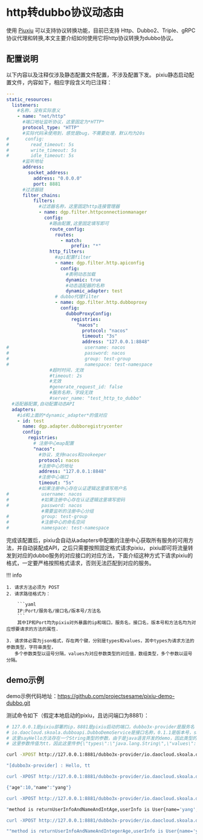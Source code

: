 # http转dubbo协议动态由

使用 [Piuxiu](https://cn.dubbo.apache.org/zh-cn/overview/mannual/dubbo-go-pixiu/overview/)
可以支持协议转换功能，目前已支持 Http、Dubbo2、Triple、gRPC 协议代理和转换,本文主要介绍如何使用它将http协议转换为dubbo协议。

## 配置说明

以下内容以及注释仅涉及静态配置文件配置，不涉及配置下发。
pixiu静态启动配置文件，内容如下，相应字段含义均已注释：

```yaml
---
static_resources:
  listeners:
    #名称，没有实际意义
    - name: "net/http"
      #端口地址监听协议，这里固定为*HTTP*
      protocol_type: "HTTP"
      #实际代码未使用到，感觉是bug，不需要处理，默认均为20s
#      config:
#        read_timeout: 5s
#        write_timeout: 5s
#        idle_timeout: 5s
      #监听地址
      address:
        socket_address:
          address: "0.0.0.0"
          port: 8881
      #过滤器链
      filter_chains:
          filters:
            #过滤器名称，这里固定http连接管理器
            - name: dgp.filter.httpconnectionmanager
              config:
                #路由配置,这里固定填写即可
                route_config:
                  routes:
                    - match:
                        prefix: "*"
                http_filters:
                  #api配置filter
                  - name: dgp.filter.http.apiconfig
                    config:
                      #表明动态加载
                      dynamic: true
                      #动态适配器的名称
                      dynamic_adapter: test
                  # dubbo代理filter
                  - name: dgp.filter.http.dubboproxy
                    config:
                      dubboProxyConfig:
                        registries:
                          "nacos":
                            protocol: "nacos"
                            timeout: "3s"
                            address: "127.0.0.1:8848"
#                            username: nacos
#                            password: nacos
#                            group: test-group
#                            namespace: test-namespace
                #超时时间，无效
                #timeout: 2s
                #无效
                #generate_request_id: false
                #服务名称，字段无效
                #server_name: "test_http_to_dubbo"
  #适配器配置,自动配置动态API
  adapters:
    #id和上面的*dynamic_adapter*的值对应
    - id: test
      name: dgp.adapter.dubboregistrycenter
      config:
        registries:
          # 注册中心map配置
          "nacos":
            #协议，支持nacos和zookeeper
            protocol: nacos
            #注册中心的地址
            address: "127.0.0.1:8848"
            #注册中心端口
            timeout: "5s"
            #如果注册中心存在认证逻辑这里填写用户名
#            username: nacos
#            #如果注册中心存在认证逻辑这里填写密码  
#            password: nacos
             #需要监听的注册中心分组
#            group: test-group
#            #注册中心的命名空间
#            namespace: test-namespace
```

完成该配置后，pixiu会自动从adapters中配置的注册中心获取所有服务的可用方法，并自动装配成API，之后只需要按照固定格式请求pixiu，
pixiu即可将流量转发到对应的dubbo服务的对应接口的对应方法，下面介绍这种方式下请求pixiu的格式，一定要严格按照格式请求，否则无法匹配到对应的服务。

!!! info

    1. 请求方法必须为 POST
    2. 请求路径格式为：
    
        ```yaml
        IP:Port/服务名/接口名/版本号/方法名
        ```
        其中IP和Port均为pixiu对外暴露的ip和端口，服务名，接口名，版本号和方法名均为对应想要请求的方法的属性.  
    
    3. 请求体必需为json格式，存在两个键，分别是types和values，其中types为请求方法的参数类型，字符串类型，
       多个参数类型以逗号分隔，values为对应参数类型的对应值，数组类型，多个参数以逗号分隔。

## demo示例

demo示例代码地址：<https://github.com/projectsesame/pixiu-demo-dubbo.git>  

测试命令如下（假定本地启动的pixiu，且访问端口为8881）：

```bash
# 127.0.0.1是pixiu部署的ip，8881是pixiu启动的端口，dubbo3x-provider是服务名
# io.daocloud.skoala.dubboapi.DubboDemoService是接口名称，0.1.1是版本号，sayHello是方法名称
# 这里sayHello方法存在一个String类型的参数，由于是java语言开发的demo，因此类型的完整名称是java.lang.String
# 这里参数传值为tt，因此这里传参{\"types\":\"java.lang.String\",\"values\":[\"tt\"]}，下面例子同理

curl -XPOST http://127.0.0.1:8881/dubbo3x-provider/io.daocloud.skoala.dubboapi.DubboDemoService/0.1.1/sayHello -d "{\"types\":\"java.lang.String\",\"values\":[\"tt\"]}" -H 'Content-Type: application/json'

"[dubbo3x-provider] : Hello, tt

curl -XPOST http://127.0.0.1:8881/dubbo3x-provider/io.daocloud.skoala.dubboapi.DubboDemoService/0.1.1/returnUserInfo -d "{\"types\":\"io.daocloud.skoala.dubboapi.User\",\"values\":[{\"name\":\"yang\",\"age\":10}]}" -H 'Content-Type: application/json'

{"age":10,"name":"yang"}

curl -XPOST http://127.0.0.1:8881/dubbo3x-provider/io.daocloud.skoala.dubboapi.DubboDemoService/0.1.1/returnUserInfoAndNameAndIntAge -d "{\"types\":\"java.lang.String,io.daocloud.skoala.dubboapi.User,int\",\"values\":[\"tt\",{\"name\":\"yang\",\"age\":10},20]}" -H 'Content-Type: application/json'

"method is returnUserInfoAndNameAndIntAge,userInfo is User{name='yang', age=10},name is tt,age is 20"

curl -XPOST http://127.0.0.1:8881/dubbo3x-provider/io.daocloud.skoala.dubboapi.DubboDemoService/0.1.1/returnUserInfoAndNameAndIntegerAge -d "{\"types\":\"java.lang.String,io.daocloud.skoala.dubboapi.User,java.lang.Integer\",\"values\":[\"tt\",{\"name\":\"yang\",\"age\":10},20]}" -H 'Content-Type: application/json'

""method is returnUserInfoAndNameAndIntegerAge,userInfo is User{name='yang', age=10},name is tt, age is 20"
```
